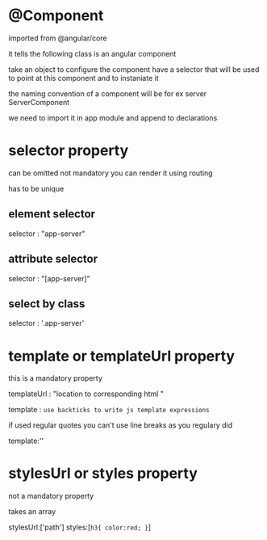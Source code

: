 # @Component

imported from @angular/core

it tells the following class is an angular component

take an object to configure the component have a selector that will be used to point at this component and to instaniate it

the naming convention of a component will be for ex server ServerComponent

we need to import it in app module and append to declarations

# selector property

can be omitted not mandatory you can render it using routing

has to be unique

## element selector

selector : "app-server"

<app-server></app-server>

## attribute selector

selector : "[app-server]"

<div app-server></div>

## select by class

selector : '.app-server'

<div class='app-server'></div>

##

# template or templateUrl property

this is a mandatory property

templateUrl : "location to corresponding html "

template : `use backticks to write js template expressions`

if used regular quotes you can't use line breaks as you regulary did

template:'<app-server></app-server><app-server></app-server>'

# stylesUrl or styles property

not a mandatory property

takes an array

stylesUrl:['path']
styles:[`h3{
color:red;
}`]
